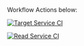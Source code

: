 
Workflow Actions below:

[![Target Service CI](https://github.com/Mees-H/WEBS_EINDOPDRACHT/actions/workflows/target-service.yml/badge.svg)](https://github.com/Mees-H/WEBS_EINDOPDRACHT/actions/workflows/target-service.yml)

[![Read Service CI](https://github.com/Perseusdehond/DEVOPS_EINDOPDRACHT/actions/workflows/read-service.yml/badge.svg)](https://github.com/Perseusdehond/DEVOPS_EINDOPDRACHT/actions/workflows/read-service.yml)
